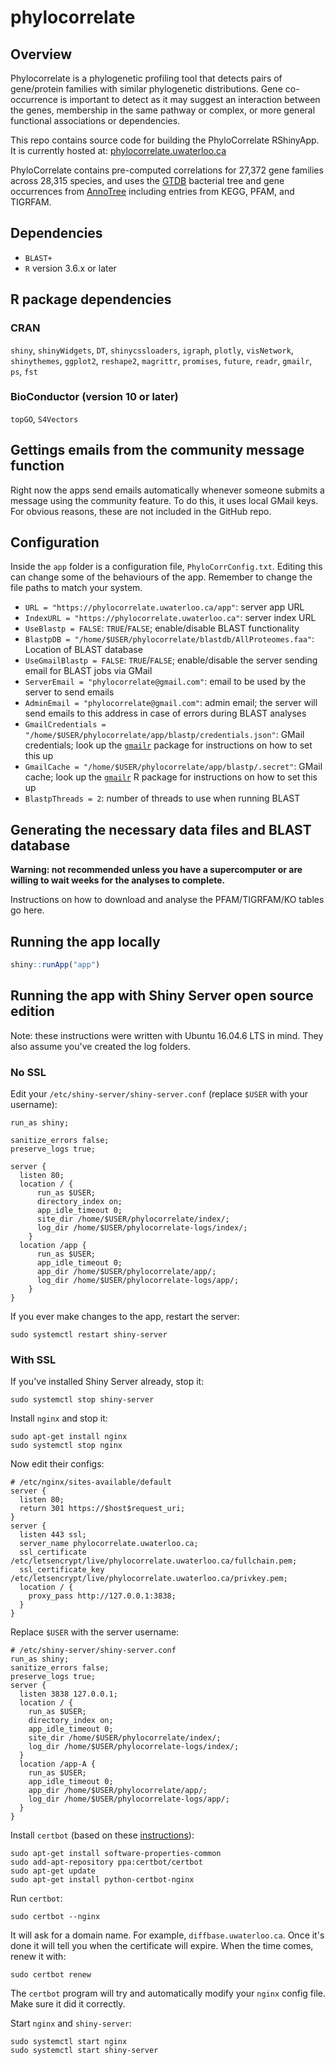 # phylocorrelate

## Overview

Phylocorrelate is a phylogenetic profiling tool that detects pairs of gene/protein families with similar phylogenetic distributions. Gene co-occurrence is important to detect as it may suggest an interaction between the genes, membership in the same pathway or complex, or more general functional associations or dependencies.

This repo contains source code for building the PhyloCorrelate RShinyApp. It is currently hosted at: [phylocorrelate.uwaterloo.ca](https://phylocorrelate.uwaterloo.ca/)

PhyloCorrelate contains pre-computed correlations for 27,372 gene families across 28,315 species, and uses the [GTDB](https://gtdb.ecogenomic.org/) bacterial tree and gene occurrences from [AnnoTree](http://annotree.uwaterloo.ca/) including entries from KEGG, PFAM, and TIGRFAM.


## Dependencies

- `BLAST+`
- `R` version 3.6.x or later

## R package dependencies

### CRAN

`shiny`, `shinyWidgets`, `DT`, `shinycssloaders`, `igraph`, `plotly`, `visNetwork`, `shinythemes`, `ggplot2`, `reshape2`, `magrittr`, `promises`, `future`, `readr`, `gmailr`, `ps`, `fst`

### BioConductor (version 10 or later)

`topGO`, `S4Vectors`

## Gettings emails from the community message function

Right now the apps send emails automatically whenever someone submits a message using the community feature. To do this, it uses local GMail keys. For obvious reasons, these are not included in the GitHub repo.

## Configuration

Inside the `app` folder is a configuration file, `PhyloCorrConfig.txt`. Editing this can change some of the behaviours of the app. Remember to change the file paths to match your system.

- `URL = "https://phylocorrelate.uwaterloo.ca/app"`: server app URL
- `IndexURL = "https://phylocorrelate.uwaterloo.ca"`: server index URL
- `UseBlastp = FALSE`: `TRUE`/`FALSE`; enable/disable BLAST functionality
- `BlastpDB = "/home/$USER/phylocorrelate/blastdb/AllProteomes.faa"`: Location of BLAST database
- `UseGmailBlastp = FALSE`: `TRUE`/`FALSE`; enable/disable the server sending email for BLAST jobs via GMail
- `ServerEmail = "phylocorrelate@gmail.com"`: email to be used by the server to send emails
- `AdminEmail = "phylocorrelate@gmail.com"`: admin email; the server will send emails to this address in case of errors during BLAST analyses
- `GmailCredentials = "/home/$USER/phylocorrelate/app/blastp/credentials.json"`: GMail credentials; look up the [`gmailr`](https://github.com/r-lib/gmailr) package for instructions on how to set this up
- `GmailCache = "/home/$USER/phylocorrelate/app/blastp/.secret"`: GMail cache; look up the [`gmailr`](https://github.com/r-lib/gmailr) R package for instructions on how to set this up
- `BlastpThreads = 2`: number of threads to use when running BLAST

## Generating the necessary data files and BLAST database

**Warning: not recommended unless you have a supercomputer or are willing to wait weeks for the analyses to complete.**

Instructions on how to download and analyse the PFAM/TIGRFAM/KO tables go here.

## Running the app locally

```r
shiny::runApp("app")
```

## Running the app with Shiny Server open source edition

Note: these instructions were written with Ubuntu 16.04.6 LTS in mind. They also assume you've created the log folders.

### No SSL

Edit your `/etc/shiny-server/shiny-server.conf` (replace `$USER` with your username):

```
run_as shiny;

sanitize_errors false;
preserve_logs true;

server {
  listen 80;
  location / {
      run_as $USER;
      directory_index on;
      app_idle_timeout 0;
      site_dir /home/$USER/phylocorrelate/index/;
      log_dir /home/$USER/phylocorrelate-logs/index/;
    }
  location /app {
      run_as $USER;
      app_idle_timeout 0;
      app_dir /home/$USER/phylocorrelate/app/;
      log_dir /home/$USER/phylocorrelate-logs/app/;
    }
}
```

If you ever make changes to the app, restart the server:

```
sudo systemctl restart shiny-server
```

### With SSL

If you've installed Shiny Server already, stop it:

```
sudo systemctl stop shiny-server
```

Install `nginx` and stop it:

```
sudo apt-get install nginx
sudo systemctl stop nginx
```

Now edit their configs:

```
# /etc/nginx/sites-available/default
server {
  listen 80;
  return 301 https://$host$request_uri;
}
server {
  listen 443 ssl;
  server_name phylocorrelate.uwaterloo.ca;
  ssl_certificate /etc/letsencrypt/live/phylocorrelate.uwaterloo.ca/fullchain.pem;
  ssl_certificate_key /etc/letsencrypt/live/phylocorrelate.uwaterloo.ca/privkey.pem;
  location / {
    proxy_pass http://127.0.0.1:3838;
  }
}
```

Replace `$USER` with the server username:

```
# /etc/shiny-server/shiny-server.conf
run_as shiny;
sanitize_errors false;
preserve_logs true;
server {
  listen 3838 127.0.0.1;
  location / {
    run_as $USER;
    directory_index on;
    app_idle_timeout 0;
    site_dir /home/$USER/phylocorrelate/index/;
    log_dir /home/$USER/phylocorrelate-logs/index/;
  }
  location /app-A {
    run_as $USER;
    app_idle_timeout 0;
    app_dir /home/$USER/phylocorrelate/app/;
    log_dir /home/$USER/phylocorrelate-logs/app/;
  }
}
```

Install `certbot` (based on these [instructions](https://geekflare.com/setup-nginx-with-lets-encrypt-cert/)):

```
sudo apt-get install software-properties-common
sudo add-apt-repository ppa:certbot/certbot
sudo apt-get update
sudo apt-get install python-certbot-nginx
```

Run `certbot`:

```
sudo certbot --nginx
```

It will ask for a domain name. For example, `diffbase.uwaterloo.ca`. Once it's done it will tell you when the certificate will expire. When the time comes, renew it with:

```
sudo certbot renew
```

The `certbot` program will try and automatically modify your `nginx` config file. Make sure it did it correctly.

Start `nginx` and `shiny-server`:

```
sudo systemctl start nginx
sudo systemctl start shiny-server
```
